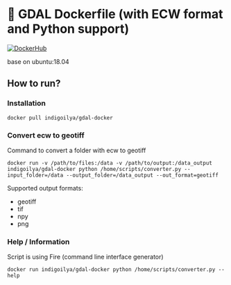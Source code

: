 # 🐳 GDAL Dockerfile (with ECW format and Python support)
[![DockerHub](https://img.shields.io/docker/cloud/build/indigoilya/gdal-docker?style=flat-square)](https://hub.docker.com/r/indigoilya/gdal-docker)

base on ubuntu:18.04

## How to run?

### Installation
```
docker pull indigoilya/gdal-docker
```

### Convert ecw to geotiff
Command to convert a folder with ecw to geotiff
```
docker run -v /path/to/files:/data -v /path/to/output:/data_output indigoilya/gdal-docker python /home/scripts/converter.py --input_folder=/data --output_folder=/data_output --out_format=geotiff
```

Supported output formats:
- geotiff
- tif
- npy
- png

### Help / Information
Script is using Fire (command line interface generator)
```
docker run indigoilya/gdal-docker python /home/scripts/converter.py --help
```
